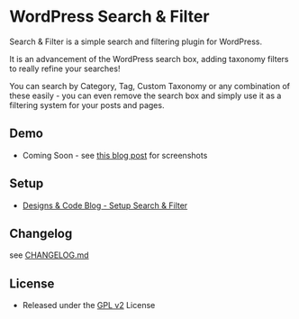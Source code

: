 WordPress Search &amp; Filter
==================

Search &amp; Filter is a simple search and filtering plugin for WordPress.

It is an advancement of the WordPress search box, adding taxonomy filters to really refine your searches!

You can search by Category, Tag, Custom Taxonomy or any combination of these easily - you can even remove the search box and simply use it as a filtering system for your posts and pages.

## Demo
 - Coming Soon - see [this blog post](http://www.designsandcode.com/447/wordpress-search-filter-plugin-for-taxonomies/) for screenshots

## Setup
 - [Designs & Code Blog - Setup Search &amp; Filter](http://www.designsandcode.com/447/wordpress-search-filter-plugin-for-taxonomies/)

## Changelog

see [CHANGELOG.md](CHANGELOG.md)

## License
 - Released under the [GPL v2](http://www.gnu.org/licenses/gpl-2.0.html) License
